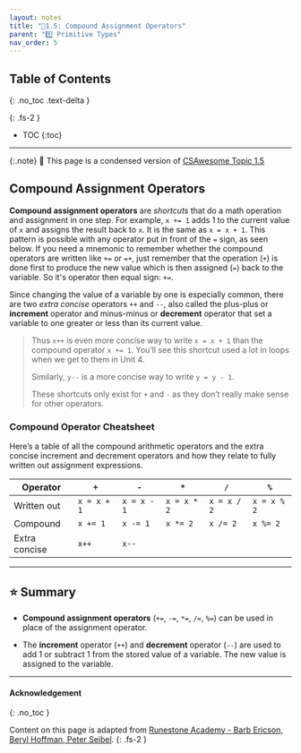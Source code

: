 ```yaml
---
layout: notes
title: "📓1.5: Compound Assignment Operators" 
parent: "1️⃣ Primitive Types"
nav_order: 5
---
```


## Table of Contents
{: .no_toc .text-delta }

{: .fs-2 }
- TOC
{:toc}

---

{:.note}
📖 This page is a condensed version of [CSAwesome Topic 1.5](https://runestone.academy/ns/books/published/csawesome/Unit1-Getting-Started/topic-1-5-shortcutoperators.html?mode=browsing)


## Compound Assignment Operators

**Compound assignment operators** are _shortcuts_ that do a math operation and
assignment in one step. For example, ``x += 1`` adds 1 to the current value of
``x`` and assigns the result back to ``x``. It is the same as ``x = x + 1``.
This pattern is possible with any operator put in front of the ``=`` sign, as
seen below. If you need a mnemonic to remember whether the compound operators
are written like ``+=`` or ``=+``, just remember that the operation (``+``) is
done first to produce the new value which is then assigned (``=``) back to the
variable. So it's operator then equal sign: ``+=``.

Since changing the value of a variable by one is especially common, there are
two _extra concise_ operators ``++`` and ``--``, also called the plus-plus or
**increment** operator and minus-minus or **decrement** operator that set a
variable to one greater or less than its current value.

> Thus ``x++`` is even more concise way to write ``x = x + 1`` than the compound
operator ``x += 1``. You’ll see this shortcut used a lot in loops when we get to
them in Unit 4.
> 
> Similarly, ``y--`` is a more concise way to write ``y = y - 1``.
>
> These shortcuts only exist for ``+`` and ``-`` as they don’t really make sense
for other operators.

### Compound Operator Cheatsheet
Here’s a table of all the compound arithmetic operators and the extra concise
increment and decrement operators and how they relate to fully written out
assignment expressions. 


| Operator       | ``+``        | ``-``        | ``*``        | ``/``        | ``%``        |
| -------------- | ------------ | ------------ | ------------ | ------------ | ------------ |
| Written out    |``x = x + 1`` |``x = x - 1`` |``x = x * 2`` |``x = x / 2`` |``x = x % 2`` |
| Compound       |``x += 1``    |``x -= 1``    |``x *= 2``    |``x /= 2``    |``x %= 2``    |
| Extra concise  |``x++``       |``x--``       |              |              |              |

---

## ⭐️ Summary

- **Compound assignment operators** (``+=``, ``-=``, ``*=``, ``/=``, ``%=``) can be
  used in place of the assignment operator.

- The **increment** operator (``++``) and **decrement** operator (``--``) are used to
  add 1 or subtract 1 from the stored value of a variable. The new value is
  assigned to the variable.


---

#### Acknowledgement
{: .no_toc }

Content on this page is adapted from [Runestone Academy - Barb Ericson, Beryl Hoffman, Peter Seibel](https://runestone.academy/ns/books/published/csawesome/index.html?mode=browsing).
{: .fs-2 }
